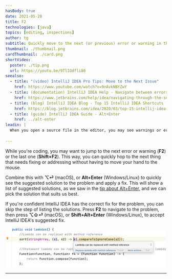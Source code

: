 ```yaml
---
hasBody: true
date: 2021-05-28
title: F2
technologies: [java]
topics: [editing, inspections]
author: tg
subtitle: Quickly move to the next (or previous) error or warning in the file. 
thumbnail: ./thumbnail.png
cardThumbnail: ./card.png
shortVideo:
  poster: ./tip.png
  url: https://youtu.be/9TlIOdfli80
seealso:
  - title: "(video) IntelliJ IDEA Pro Tips: Move to the Next Issue"
    href: https://www.youtube.com/watch?v=9nAvkNBYZwY
  - title: (documentation) IntelliJ IDEA Help - Navigate between errors or warnings
    href: https://www.jetbrains.com/help/idea/navigating-through-the-source-code.html#navigate-errors-warnings
  - title: (blog) IntelliJ IDEA Blog - Top 15 IntelliJ IDEA Shortcuts
    href: https://blog.jetbrains.com/idea/2020/03/top-15-intellij-idea-shortcuts/
  - title: (guide) IntelliJ IDEA Guide - Alt+Enter
    href: ../alt-enter
leadin: |
  When you open a source file in the editor, you may see warnings or errors in this file. You can quickly step through to check all these issues without having to use the mouse, just press **F2**.

---
```


  While you're coding, you may want to jump to the next error or warning (**F2**) or the last one (**Shift+F2**). This way, you can quickly hop to the next thing that needs fixing or addressing without having to move your hand to the mouse.

  Combine this with **⌥⏎** (macOS), or **Alt+Enter** (Windows/Linux) to quickly see the suggested solution to the problem and apply a fix. This will show a list of suggested solutions, as we saw in the [tip about Alt+Enter](../alt-enter), and we can pick the solution that suits us best.

  If you're confident IntelliJ IDEA has the correct fix for the problem, you can skip the step of listing the solutions. Press **F2** to navigate to the problem, then press **⌥⇧⏎** (macOS), or **Shift+Alt+Enter** (Windows/Linux), to accept IntelliJ IDEA's suggested fix. 

![Accept suggested fix](accept-suggestion.png)

---
